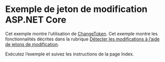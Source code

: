 # <a name="aspnet-core-change-token-sample"></a>Exemple de jeton de modification ASP.NET Core

Cet exemple montre l’utilisation de [ChangeToken](https://docs.microsoft.com/dotnet/api/microsoft.extensions.primitives.changetoken). Cet exemple montre les fonctionnalités décrites dans la rubrique [Détecter les modifications à l’aide de jetons de modification](https://docs.microsoft.com/aspnet/core/fundamentals/change-tokens).

Exécutez l’exemple et suivez les instructions de la page Index.
